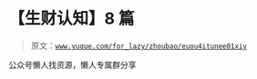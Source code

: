# 【生财认知】8 篇

> 原文：[`www.yuque.com/for_lazy/zhoubao/euou4itunee01xiy`](https://www.yuque.com/for_lazy/zhoubao/euou4itunee01xiy)

公众号懒人找资源，懒人专属群分享